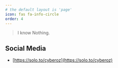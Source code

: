 ```yaml
---
# the default layout is 'page'
icon: fas fa-info-circle
order: 4
---
```


<!-- > Add Markdown syntax content to file `_tabs/about.md`{: .filepath } and it will show up on this page.
{: .prompt-tip } -->

> I know Nothing. 

## Social Media

- [https://solo.to/cyberoz](https://solo.to/cyberoz)
